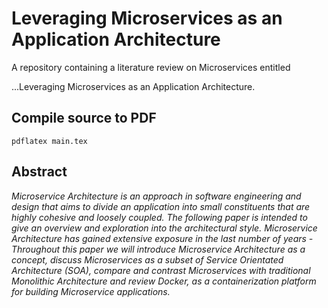 # Leveraging Microservices as an Application Architecture

A repository containing a literature review on Microservices entitled

...Leveraging Microservices as an Application Architecture.

## Compile source to PDF

```
pdflatex main.tex
```

## Abstract

*Microservice Architecture is an approach in software engineering and design that aims to divide an application into
small constituents that are highly cohesive and loosely coupled. The following paper is intended to give an overview and
exploration into the architectural style. Microservice Architecture has gained extensive exposure in the last number of
years - Throughout this paper we will introduce Microservice Architecture as a concept, discuss Microservices as a
subset of Service Orientated Architecture (SOA), compare and contrast Microservices with traditional Monolithic
Architecture and review Docker, as a containerization platform for building Microservice applications.*
